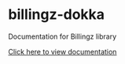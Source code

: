 # billingz-dokka
Documentation for Billingz library

[Click here to view documentation](https://rjsuzuki.github.io/billingz-dokka/)
